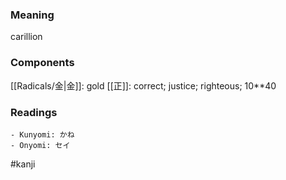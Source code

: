 ### Meaning

carillion

### Components

[[Radicals/金|金]]: gold [[正]]: correct; justice; righteous; 10**40

### Readings

```
- Kunyomi: かね
- Onyomi: セイ
```

#kanji